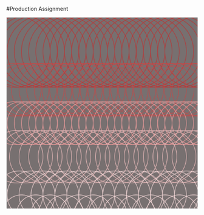 #Production Assignment  

![](https://github.com/SalamaAlmheiri/introToIM/blob/main/May%2027/Production%20Assignment-%20Salama.png)
